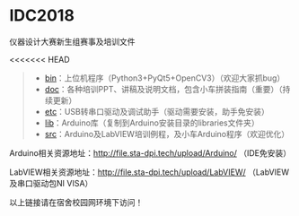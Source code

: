 # IDC2018
仪器设计大赛新生组赛事及培训文件

<<<<<<< HEAD
> + [bin](https://github.com/wanggh16/IDC2018)：上位机程序（Python3+PyQt5+OpenCV3）（欢迎大家抓bug）
> + [doc](https://github.com/wanggh16/IDC2018/tree/master/doc)：各种培训PPT、讲稿及说明文档，包含小车拼装指南（重要）（持续更新）
> + [etc](https://github.com/wanggh16/IDC2018/tree/master/etc)：USB转串口驱动及调试助手（驱动需要安装，助手免安装）
> + [lib](https://github.com/wanggh16/IDC2018/tree/master/lib/)：Arduino库（复制到Arduino安装目录的libraries文件夹）
> + [src](https://github.com/wanggh16/IDC2018/tree/master/src)：Arduino及LabVIEW培训例程，及小车Arduino程序（欢迎优化）

Arduino相关资源地址：http://file.sta-dpi.tech/upload/Arduino/ （IDE免安装）

LabVIEW相关资源地址：http://file.sta-dpi.tech/upload/LabVIEW/ （LabVIEW及串口驱动包NI VISA）

以上链接请在宿舍校园网环境下访问！